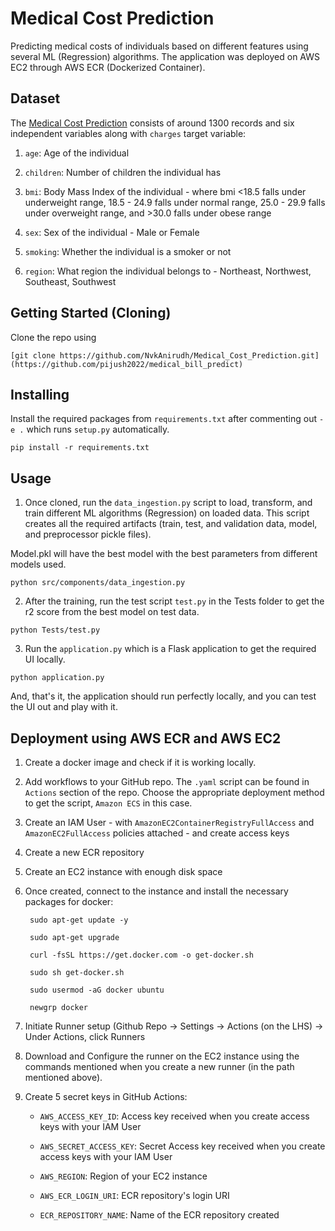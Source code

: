 # Medical Cost Prediction
Predicting medical costs of individuals based on different features using several ML (Regression) algorithms. The application was deployed on AWS EC2 through AWS ECR (Dockerized Container).

## Dataset
The [Medical Cost Prediction](https://www.kaggle.com/datasets/mirichoi0218/insurance) consists of around 1300 records and six independent variables along with ``charges`` target  variable:

1) ``age``: Age of the individual
   
3) ``children``: Number of children the individual has
   
5) ``bmi``: Body Mass Index of the individual - where bmi <18.5 falls under underweight range, 18.5 - 24.9 falls under normal range, 25.0 - 29.9 falls under overweight range, and >30.0 falls under obese range
   
7) ``sex``: Sex of the individual - Male or Female
   
9) ``smoking``: Whether the individual is a smoker or not
    
11) ``region``: What region the individual belongs to - Northeast, Northwest, Southeast, Southwest

## Getting Started (Cloning)
Clone the repo using 
```
[git clone https://github.com/NvkAnirudh/Medical_Cost_Prediction.git](https://github.com/pijush2022/medical_bill_predict)
```
## Installing 
Install the required packages from ``requirements.txt`` after commenting out ``-e .`` which runs ``setup.py`` automatically.
```
pip install -r requirements.txt
```
## Usage
1) Once cloned, run the ``data_ingestion.py`` script to load, transform, and train different ML algorithms (Regression) on loaded data. This script creates all the required artifacts (train, test, and validation data, model, and preprocessor pickle files).

Model.pkl will have the best model with the best parameters from different models used.
```
python src/components/data_ingestion.py
``` 
2) After the training, run the test script ``test.py`` in the Tests folder to get the r2 score from the best model on test data.
```
python Tests/test.py
```
3) Run the ``application.py`` which is a Flask application to get the required UI locally.
```
python application.py
```
And, that's it, the application should run perfectly locally, and you can test the UI out and play with it.

## Deployment using AWS ECR and AWS EC2
1) Create a docker image and check if it is working locally.
2) Add workflows to your GitHub repo. The ``.yaml`` script can be found in ``Actions`` section of the repo. Choose the appropriate deployment method to get the script, ``Amazon ECS`` in this case.
3) Create an IAM User - with ``AmazonEC2ContainerRegistryFullAccess`` and ``AmazonEC2FullAccess`` policies attached - and create access keys
4) Create a new ECR repository 
5) Create an EC2 instance with enough disk space
6) Once created, connect to the instance and install the necessary packages for docker:

        sudo apt-get update -y

        sudo apt-get upgrade
        
        curl -fsSL https://get.docker.com -o get-docker.sh
        
        sudo sh get-docker.sh
        
        sudo usermod -aG docker ubuntu
        
        newgrp docker 

7) Initiate Runner setup (Github Repo -> Settings -> Actions (on the LHS) -> Under Actions, click Runners
8) Download and Configure the runner on the EC2 instance using the commands mentioned when you create a new runner (in the path mentioned above).
9) Create 5 secret keys in GitHub Actions:
    - ``AWS_ACCESS_KEY_ID``: Access key received when you create access keys with your IAM User
      
    - ``AWS_SECRET_ACCESS_KEY``: Secret Access key received when you create access keys with your IAM User
      
    - ``AWS_REGION``: Region of your EC2 instance
      
    - ``AWS_ECR_LOGIN_URI``: ECR repository's login URI
      
    - ``ECR_REPOSITORY_NAME``: Name of the ECR repository created


